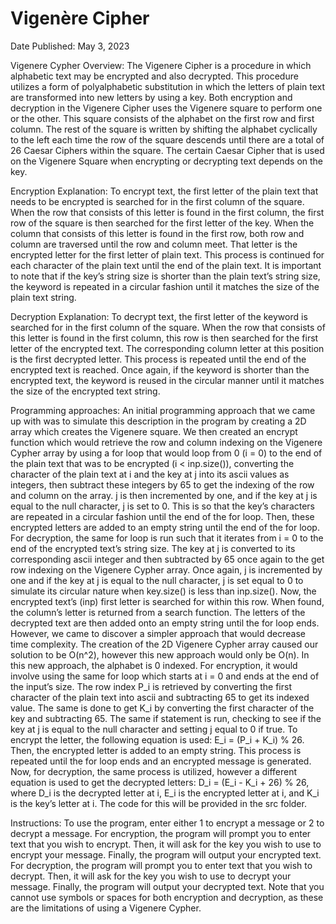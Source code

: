 # Vigenère Cipher 

Date Published: May 3, 2023

Vigenere Cypher Overview:
The Vigenere Cipher is a procedure in which alphabetic text may be encrypted and also decrypted. This procedure utilizes a form of polyalphabetic substitution in which the letters of plain text are transformed into new letters by using a key. Both encryption and decryption in the Vigenere Cipher uses the Vigenere square to perform one or the other. This square consists of the alphabet on the first row and first column. The rest of the square is written by shifting the alphabet cyclically to the left each time the row of the square descends until there are a total of 26 Caesar Ciphers within the square. The certain Caesar Cipher that is used on the Vigenere Square when encrypting or decrypting text depends on the key. 

Encryption Explanation:
To encrypt text, the first letter of the plain text that needs to be encrypted is searched for in the first column of the square. When the row that consists of this letter is found in the first column, the first row of the square is then searched for the first letter of the key. When the column that consists of this letter is found in the first row, both row and column are traversed until the row and column meet. That letter is the encrypted letter for the first letter of plain text. This process is continued for each character of the plain text until the end of the plain text. It is important to note that if the key’s string size is shorter than the plain text’s string size, the keyword is repeated in a circular fashion until it matches the size of the plain text string.

Decryption Explanation:
To decrypt text, the first letter of the keyword is searched for in the first column of the square. When the row that consists of this letter is found in the first column, this row is then searched for the first letter of the encrypted text. The corresponding column letter at this position is the first decrypted letter. This process is repeated until the end of the encrypted text is reached. Once again, if the keyword is shorter than the encrypted text, the keyword is reused in the circular manner until it matches the size of the encrypted text string.

Programming approaches:
An initial programming approach that we came up with was to simulate this description in the program by creating a 2D array which creates the Vigenere square. We then created an encrypt function which would retrieve the row and column indexing on the Vigenere Cypher array by using a for loop that would loop from 0 (i = 0) to the end of the plain text that was to be encrypted (i < inp.size()), converting the character of the plain text at i and the key at j into its ascii values as integers, then subtract these integers by 65 to get the indexing of the row and column on the array. j is then incremented by one, and if the key at j is equal to the null character, j is set to 0. This is so that the key’s characters are repeated in a circular fashion until the end of the for loop. Then, these encrypted letters are added to an empty string until the end of the for loop. For decryption, the same for loop is run such that it iterates from i = 0 to the end of the encrypted text’s string size. The key at j is converted to its corresponding ascii integer and then subtracted by 65 once again to the get row indexing on the Vigenere Cypher array. Once again, j is incremented by one and if the key at j is equal to the null character, j is set equal to 0 to simulate its circular nature when key.size() is less than inp.size(). Now, the encrypted text’s (inp) first letter is searched for within this row. When found, the column’s letter is returned from a search function. The letters of the decrypted text are then added onto an empty string until the for loop ends. 
However, we came to discover a simpler approach that would decrease time complexity. The creation of the 2D Vigenere Cypher array caused our solution to be O(n^2), however this new approach would only be O(n). In this new approach, the alphabet is 0 indexed. For encryption, it would involve using the same for loop which starts at i = 0 and ends at the end of the input’s size. The row index P_i is retrieved by converting the first character of the plain text into ascii and subtracting 65 to get its indexed value. The same is done to get K_i by converting the first character of the key and subtracting 65. The same if statement is run, checking to see if the key at j is equal to the null character and setting j equal to 0 if true. To encrypt the letter, the following equation is used:  E_i = (P_i + K_i) % 26. Then, the encrypted letter is added to an empty string. This process is repeated until the for loop ends and an encrypted message is generated. Now, for decryption, the same process is utilized, however a different equation is used to get the decrypted letters: D_i = (E_i - K_i + 26) % 26, where D_i is the decrypted letter at i, E_i is the encrypted letter at i, and K_i is the key’s letter at i. The code for this will be provided in the src folder.

Instructions:
To use the program, enter either 1 to encrypt a message or 2 to decrypt a message. For encryption, the program will prompt you to enter text that you wish to encrypt. Then, it will ask for the key you wish to use to encrypt your message. Finally, the program will output your encrypted text. For decryption, the program will prompt you to enter text that you wish to decrypt. Then, it will ask for the key you wish to use to decrypt your message. Finally, the program will output your decrypted text.
Note that you cannot use symbols or spaces for both encryption and decryption, as these are the limitations of using a Vigenere Cypher.


